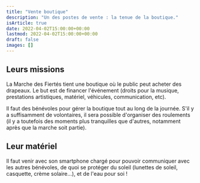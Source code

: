 ```yaml
---
title: "Vente boutique"
description: "Un des postes de vente : la tenue de la boutique."
isArticle: true
date: 2022-04-02T15:00:00+00:00
lastmod: 2022-04-02T15:00:00+00:00
draft: false
images: []
---
```


## Leurs missions

La Marche des Fiertés tient une boutique où le public peut acheter des drapeaux. Le but est de financer l'événement (droits pour la musique, prestations artistiques, matériel, véhicules, communication, etc).

Il faut des bénévoles pour gérer la boutique tout au long de la journée. S'il y a suffisamment de volontaires, il sera possible d'organiser des roulements (il y a toutefois des moments plus tranquilles que d'autres, notamment après que la marche soit partie).

## Leur matériel

Il faut venir avec son smartphone chargé pour pouvoir communiquer avec les autres bénévoles, de quoi se protéger du soleil (lunettes de soleil, casquette, crème solaire…), et de l'eau pour soi !
